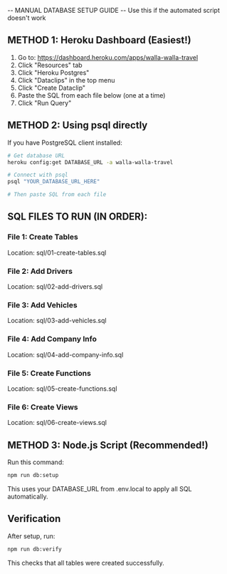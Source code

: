 -- MANUAL DATABASE SETUP GUIDE
-- Use this if the automated script doesn't work

## METHOD 1: Heroku Dashboard (Easiest!)

1. Go to: https://dashboard.heroku.com/apps/walla-walla-travel
2. Click "Resources" tab
3. Click "Heroku Postgres"
4. Click "Dataclips" in the top menu
5. Click "Create Dataclip"
6. Paste the SQL from each file below (one at a time)
7. Click "Run Query"

## METHOD 2: Using psql directly

If you have PostgreSQL client installed:

```bash
# Get database URL
heroku config:get DATABASE_URL -a walla-walla-travel

# Connect with psql
psql "YOUR_DATABASE_URL_HERE"

# Then paste SQL from each file
```

## SQL FILES TO RUN (IN ORDER):

### File 1: Create Tables
Location: sql/01-create-tables.sql

### File 2: Add Drivers  
Location: sql/02-add-drivers.sql

### File 3: Add Vehicles
Location: sql/03-add-vehicles.sql

### File 4: Add Company Info
Location: sql/04-add-company-info.sql

### File 5: Create Functions
Location: sql/05-create-functions.sql

### File 6: Create Views
Location: sql/06-create-views.sql

## METHOD 3: Node.js Script (Recommended!)

Run this command:

```bash
npm run db:setup
```

This uses your DATABASE_URL from .env.local to apply all SQL automatically.

## Verification

After setup, run:

```bash
npm run db:verify
```

This checks that all tables were created successfully.
